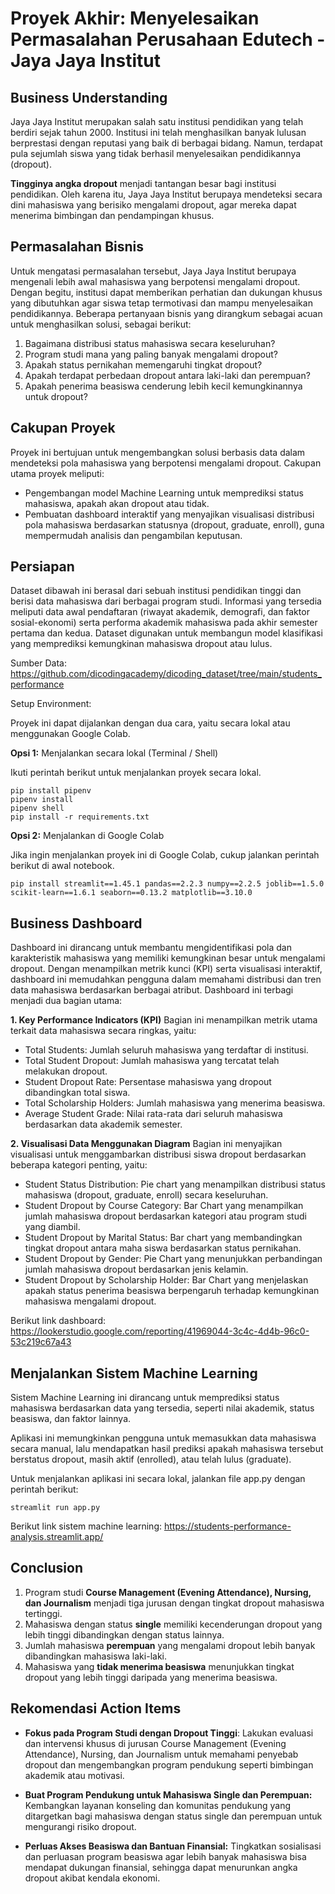# Proyek Akhir: Menyelesaikan Permasalahan Perusahaan Edutech - Jaya Jaya Institut

## Business Understanding
Jaya Jaya Institut merupakan salah satu institusi pendidikan yang telah berdiri sejak tahun 2000. Institusi ini telah menghasilkan banyak lulusan berprestasi dengan reputasi yang baik di berbagai bidang. Namun, terdapat pula sejumlah siswa yang tidak berhasil menyelesaikan pendidikannya (dropout).

**Tingginya angka dropout** menjadi tantangan besar bagi institusi pendidikan. Oleh karena itu, Jaya Jaya Institut berupaya mendeteksi secara dini mahasiswa yang berisiko mengalami dropout, agar mereka dapat menerima bimbingan dan pendampingan khusus.

## Permasalahan Bisnis
Untuk mengatasi permasalahan tersebut, Jaya Jaya Institut berupaya mengenali lebih awal mahasiswa yang berpotensi mengalami dropout. Dengan begitu, institusi dapat memberikan perhatian dan dukungan khusus yang dibutuhkan agar siswa tetap termotivasi dan mampu menyelesaikan pendidikannya. Beberapa pertanyaan bisnis yang dirangkum sebagai acuan untuk menghasilkan solusi, sebagai berikut:
1. Bagaimana distribusi status mahasiswa secara keseluruhan?
2. Program studi mana yang paling banyak mengalami dropout?
3. Apakah status pernikahan memengaruhi tingkat dropout?
4. Apakah terdapat perbedaan dropout antara laki-laki dan perempuan?
5. Apakah penerima beasiswa cenderung lebih kecil kemungkinannya untuk dropout?

## Cakupan Proyek
Proyek ini bertujuan untuk mengembangkan solusi berbasis data dalam mendeteksi pola mahasiswa yang berpotensi mengalami dropout. Cakupan utama proyek meliputi:
* Pengembangan model Machine Learning untuk memprediksi status mahasiswa, apakah akan dropout atau tidak.
* Pembuatan dashboard interaktif yang menyajikan visualisasi distribusi pola mahasiswa berdasarkan statusnya (dropout, graduate, enroll), guna mempermudah analisis dan pengambilan keputusan.

## Persiapan
Dataset dibawah ini berasal dari sebuah institusi pendidikan tinggi dan berisi data mahasiswa dari berbagai program studi. Informasi yang tersedia meliputi data awal pendaftaran (riwayat akademik, demografi, dan faktor sosial-ekonomi) serta performa akademik mahasiswa pada akhir semester pertama dan kedua. Dataset digunakan untuk membangun model klasifikasi yang memprediksi kemungkinan mahasiswa dropout atau lulus.

Sumber Data: https://github.com/dicodingacademy/dicoding_dataset/tree/main/students_performance

Setup Environment:

Proyek ini dapat dijalankan dengan dua cara, yaitu secara lokal atau menggunakan Google Colab.

**Opsi 1:** Menjalankan secara lokal (Terminal / Shell)

Ikuti perintah berikut untuk menjalankan proyek secara lokal.
```
pip install pipenv
pipenv install
pipenv shell
pip install -r requirements.txt
```
**Opsi 2:** Menjalankan di Google Colab

Jika ingin menjalankan proyek ini di Google Colab, cukup jalankan perintah berikut di awal notebook.
```
pip install streamlit==1.45.1 pandas==2.2.3 numpy==2.2.5 joblib==1.5.0 scikit-learn==1.6.1 seaborn==0.13.2 matplotlib==3.10.0
```
## Business Dashboard
Dashboard ini dirancang untuk membantu mengidentifikasi pola dan karakteristik mahasiswa yang memiliki kemungkinan besar untuk mengalami dropout. Dengan menampilkan metrik kunci (KPI) serta visualisasi interaktif, dashboard ini memudahkan pengguna dalam memahami distribusi dan tren data mahasiswa berdasarkan berbagai atribut. Dashboard ini terbagi menjadi dua bagian utama:

**1. Key Performance Indicators (KPI)**
Bagian ini menampilkan metrik utama terkait data mahasiswa secara ringkas, yaitu:
* Total Students: Jumlah seluruh mahasiswa yang terdaftar di institusi.
* Total Student Dropout: Jumlah mahasiswa yang tercatat telah melakukan dropout.
* Student Dropout Rate: Persentase mahasiswa yang dropout dibandingkan total siswa.
* Total Scholarship Holders: Jumlah mahasiswa yang menerima beasiswa.
* Average Student Grade: Nilai rata-rata dari seluruh mahasiswa berdasarkan data akademik semester.

**2. Visualisasi Data Menggunakan Diagram**
Bagian ini menyajikan visualisasi untuk menggambarkan distribusi siswa dropout berdasarkan beberapa kategori penting, yaitu:
* Student Status Distribution: Pie chart yang menampilkan distribusi status mahasiswa (dropout, graduate, enroll) secara keseluruhan.
* Student Dropout by Course Category: Bar Chart yang menampilkan jumlah mahasiswa dropout berdasarkan kategori atau program studi yang diambil.
* Student Dropout by Marital Status: Bar chart yang membandingkan tingkat dropout antara maha siswa berdasarkan status pernikahan.
* Student Dropout by Gender: Pie Chart yang menunjukkan perbandingan jumlah mahasiswa dropout berdasarkan jenis kelamin.
* Student Dropout by Scholarship Holder: Bar Chart yang menjelaskan apakah status penerima beasiswa berpengaruh terhadap kemungkinan mahasiswa mengalami dropout.

Berikut link dashboard: https://lookerstudio.google.com/reporting/41969044-3c4c-4d4b-96c0-53c219c67a43

## Menjalankan Sistem Machine Learning
Sistem Machine Learning ini dirancang untuk memprediksi status mahasiswa berdasarkan data yang tersedia, seperti nilai akademik, status beasiswa, dan faktor lainnya.

Aplikasi ini memungkinkan pengguna untuk memasukkan data mahasiswa secara manual, lalu mendapatkan hasil prediksi apakah mahasiswa tersebut berstatus dropout, masih aktif (enrolled), atau telah lulus (graduate).

Untuk menjalankan aplikasi ini secara lokal, jalankan file app.py dengan perintah berikut:
```
streamlit run app.py
```
Berikut link sistem machine learning: https://students-performance-analysis.streamlit.app/

## Conclusion
1. Program studi **Course Management (Evening Attendance), Nursing, dan Journalism** menjadi tiga jurusan dengan tingkat dropout mahasiswa tertinggi.
2. Mahasiswa dengan status **single** memiliki kecenderungan dropout yang lebih tinggi dibandingkan dengan status lainnya.
3. Jumlah mahasiswa **perempuan** yang mengalami dropout lebih banyak dibandingkan mahasiswa laki-laki.
4. Mahasiswa yang **tidak menerima beasiswa** menunjukkan tingkat dropout yang lebih tinggi daripada yang menerima beasiswa.

## Rekomendasi Action Items
* **Fokus pada Program Studi dengan Dropout Tinggi**: Lakukan evaluasi dan intervensi khusus di jurusan Course Management (Evening Attendance), Nursing, dan Journalism untuk memahami penyebab dropout dan mengembangkan program pendukung seperti bimbingan akademik atau motivasi.

* **Buat Program Pendukung untuk Mahasiswa Single dan Perempuan:** Kembangkan layanan konseling dan komunitas pendukung yang ditargetkan bagi mahasiswa dengan status single dan perempuan untuk mengurangi risiko dropout.

* **Perluas Akses Beasiswa dan Bantuan Finansial:** Tingkatkan sosialisasi dan perluasan program beasiswa agar lebih banyak mahasiswa bisa mendapat dukungan finansial, sehingga dapat menurunkan angka dropout akibat kendala ekonomi.

